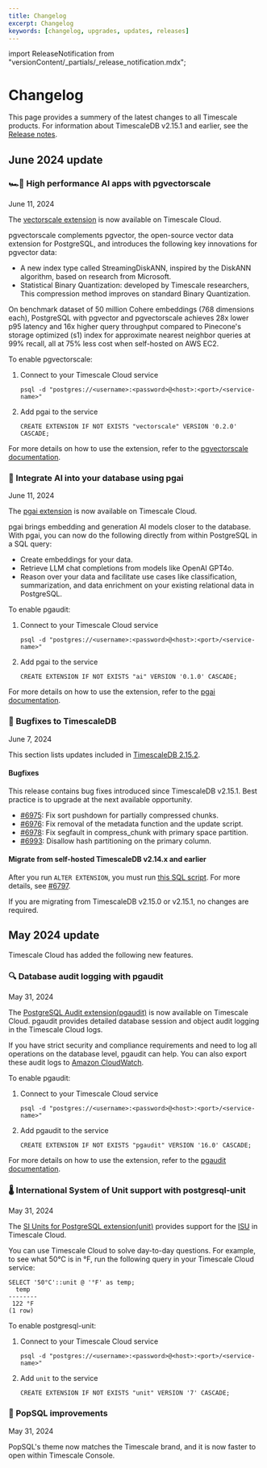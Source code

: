 ```yaml
---
title: Changelog
excerpt: Changelog
keywords: [changelog, upgrades, updates, releases]
---
```


import ReleaseNotification from "versionContent/_partials/_release_notification.mdx";

# Changelog

This page provides a summery of the latest changes to all Timescale products. For information about TimescaleDB 
v2.15.1 and earlier, see the [Release notes][release-notes].

## June 2024 update


### 🏎️💨 High performance AI apps with pgvectorscale

<Label type="date">June 11, 2024</Label>

The [vectorscale extension][pgvectorscale] is now available on Timescale Cloud.

pgvectorscale complements pgvector, the open-source vector data extension for PostgreSQL, and introduces the 
following key innovations for pgvector data:

- A new index type called StreamingDiskANN, inspired by the DiskANN algorithm, based on research from Microsoft.
- Statistical Binary Quantization: developed by Timescale researchers, This compression method improves on 
  standard Binary Quantization.

On benchmark dataset of 50 million Cohere embeddings (768 dimensions each), PostgreSQL with pgvector and 
pgvectorscale achieves 28x lower p95 latency and 16x higher query throughput compared to Pinecone's storage 
optimized (s1) index for approximate nearest neighbor queries at 99% recall, all at 75% less cost when 
self-hosted on AWS EC2.

To enable pgvectorscale:

1. Connect to your Timescale Cloud service

    ```
    psql -d "postgres://<username>:<password>@<host>:<port>/<service-name>"
    ```

2. Add pgai to the service

   ```
   CREATE EXTENSION IF NOT EXISTS "vectorscale" VERSION '0.2.0' CASCADE;
   ```

For more details on how to use the extension, refer to the [pgvectorscale documentation][pgvectorscale].

### 🧐 Integrate AI into your database using pgai

<Label type="date">June 11, 2024</Label>

The [pgai extension][pgai] is now available on Timescale Cloud.

pgai brings embedding and generation AI models closer to the database. With pgai, you can now do the following directly 
from within PostgreSQL in a SQL query:

* Create embeddings for your data.
* Retrieve LLM chat completions from models like OpenAI GPT4o.
* Reason over your data and facilitate use cases like classification, summarization, and data enrichment on your existing relational data in PostgreSQL.

To enable pgaudit:

1. Connect to your Timescale Cloud service

    ```
    psql -d "postgres://<username>:<password>@<host>:<port>/<service-name>"
    ```

2. Add pgai to the service

   ```
   CREATE EXTENSION IF NOT EXISTS "ai" VERSION '0.1.0' CASCADE;
   ```

For more details on how to use the extension, refer to the [pgai documentation][pgai].


### 🐛 Bugfixes to TimescaleDB

<Label type="date">June 7, 2024</Label>

This section lists updates included in [TimescaleDB 2.15.2][timescaledb-releases].

#### Bugfixes

This release contains bug fixes introduced since TimescaleDB v2.15.1.
Best practice is to upgrade at the next available opportunity.

- [#6975](https://github.com/timescale/timescaledb/issues/6975): Fix sort pushdown for partially compressed chunks.
- [#6976](https://github.com/timescale/timescaledb/issues/6976): Fix removal of the metadata function and the update script.
- [#6978](https://github.com/timescale/timescaledb/issues/6978): Fix segfault in compress_chunk with primary space partition.
- [#6993](https://github.com/timescale/timescaledb/issues/6993): Disallow hash partitioning on the primary column.

#### Migrate from self-hosted TimescaleDB v2.14.x and earlier

After you run `ALTER EXTENSION`, you must run [this SQL script](https://github.com/timescale/timescaledb-extras/blob/master/utils/2.15.X-fix_hypertable_foreign_keys.sql). For more details, see [#6797](https://github.com/timescale/timescaledb/pull/6797).

If you are migrating from TimescaleDB v2.15.0 or v2.15.1, no changes are required.

<ReleaseNotification />

## May 2024 update

Timescale Cloud has added the following new features. 

### 🔍 Database audit logging with pgaudit

<Label type="date">May 31, 2024</Label>

The [PostgreSQL Audit extension(pgaudit)](https://github.com/pgaudit/pgaudit/) is now available on Timescale Cloud. 
pgaudit provides detailed database session and object audit logging in the Timescale 
Cloud logs.

If you have strict security and compliance requirements and need to log all operations 
on the database level, pgaudit can help. You can also export these audit logs to
[Amazon CloudWatch](https://aws.amazon.com/cloudwatch/).

To enable pgaudit:

1. Connect to your Timescale Cloud service

    ```
    psql -d "postgres://<username>:<password>@<host>:<port>/<service-name>"
    ```

2. Add pgaudit to the service

   ```
   CREATE EXTENSION IF NOT EXISTS "pgaudit" VERSION '16.0' CASCADE;
   ```

For more details on how to use the extension, refer to the [pgaudit documentation](https://github.com/pgaudit/pgaudit/).

### 🌡 International System of Unit support with postgresql-unit

<Label type="date">May 31, 2024</Label>

The [SI Units for PostgreSQL extension(unit)](https://github.com/df7cb/postgresql-unit) provides support for the 
[ISU](https://en.wikipedia.org/wiki/International_System_of_Units) in Timescale Cloud. 

You can use Timescale Cloud to solve day-to-day questions. For example, to see what 50°C is in °F, run the following 
query in your Timescale Cloud service:

```
SELECT '50°C'::unit @ '°F' as temp;
  temp
--------
 122 °F
(1 row)
```

To enable postgresql-unit:

1. Connect to your Timescale Cloud service

   ```
   psql -d "postgres://<username>:<password>@<host>:<port>/<service-name>"
   ```

2. Add `unit` to the service

   ```
   CREATE EXTENSION IF NOT EXISTS "unit" VERSION '7' CASCADE;
   ```

### 🎨 PopSQL improvements
<Label type="date">May 31, 2024</Label>

PopSQL's theme now matches the Timescale brand, and it is now faster to open within Timescale Console.

[release-notes]: /about/:currentVersion:/release-notes/
[timescaledb-releases]: https://github.com/timescale/timescaledb/releases/
[pgai]: https://github.com/timescale/pgai
[pgvectorscale]: https://github.com/timescale/pgvectorscale/